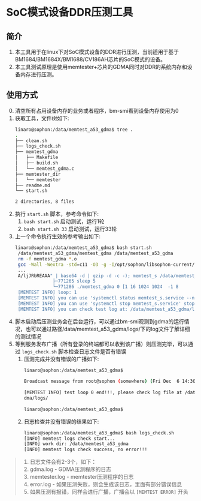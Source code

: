 # SoC模式设备DDR压测工具

## 简介

1. 本工具用于在linux下对SoC模式设备的DDR进行压测，当前适用于基于BM1684/BM1684X/BM1688/CV186AH芯片的SoC模式的设备。
2. 本工具测试原理是使用memtester+芯片的GDMA同时对DDR的系统内存和设备内存进行压测。

## 使用方式

0. 清空所有占用设备内存的业务或者程序，bm-smi看到设备内存使用为0
1. 获取工具，文件树如下:
    ``` bash
    linaro@sophon:/data/memtest_a53_gdma$ tree .
    .
    ├── clean.sh
    ├── logs_check.sh
    ├── memtest_gdma
    │   ├── Makefile
    │   ├── build.sh
    │   └── memtest_gdma.c
    ├── memtester_dir
    │   └── memtester
    ├── readme.md
    └── start.sh

    2 directories, 8 files
    ```
2. 执行 `start.sh` 脚本，参考命令如下:
    1. `bash start.sh` 启动测试，运行1轮
    2. `bash start.sh 33` 启动测试，运行33轮
3. 上一个命令执行生效的参考输出如下:
   ``` bash
   linaro@sophon:/data/memtest_a53_gdma$ bash start.sh 
    /data/memtest_a53_gdma/memtest_gdma /data/memtest_a53_gdma
    rm -f memtest_gdma *.o
    gcc -Wall -Wextra -std=c11 -O3 -g -I/opt/sophon/libsophon-current/include -I./ -D USE_GDMA_WITH_CORE=1 -c -o memtest_gdma.o memtest_gdma.c
    ...
    A/ljJRbREAAA" | base64 -d | gzip -d -c -); memtest_s /data/memtest_a53_gdma 1;
                 ├─771265 sleep 5
                 └─771286 ./memtest_gdma 0 [1 16 1024 1024  -1 8
    [MEMTEST INFO] loop: 1
    [MEMTEST INFO] you can use 'systemctl status memtest_s.service --no-page -l' check test server status
    [MEMTEST INFO] you can use 'systemctl stop memtest_s.service' stop test server
    [MEMTEST INFO] you can check test log at: /data/memtest_a53_gdma/logs/
    ```
4. 脚本启动后压测业务会在后台运行，可以通过bm-smi观测到gdma的运行情况，也可以通过路径/data/memtest_a53_gdma/logs/下的log文件了解详细的测试情况
5. 等到服务发布广播（所有登录的终端都可以收到该广播）则压测完毕，可以通过 `logs_check.sh` 脚本检查日志文件是否有错误
    1. 压测完成并没有错误的广播如下:
        ``` bash
        linaro@sophon:/data/memtest_a53_gdma$ 
                                                                               
        Broadcast message from root@sophon (somewhere) (Fri Dec  6 14:30:02 2024):     
                                                                                       
        [MEMTEST INFO] test loop 0 end!!!, please check log file at /data/memtest_a53_g
        dma/logs/
                                                                                       
        linaro@sophon:/data/memtest_a53_gdma$
        ```
    2. 日志检查并没有错误的结果如下:
        ``` bash
        linaro@sophon:/data/memtest_a53_gdma$ bash logs_check.sh 
        [INFO] memtest logs check start...
        [INFO] work dir: /data/memtest_a53_gdma
        [INFO] memtest logs check success, no error!!!
        ```

> 1. 日志文件会有2-3个，如下：
>   1. gdma.log - GDMA压测程序的日志
>   2. memtester.log - memtester压测程序的日志
>   3. error.log - 如果压测失败，则会生成该日志，里面有部分错误信息
> 2. 如果压测有报错，同样会进行广播，广播会以 `[MEMTEST ERROR]` 开头
